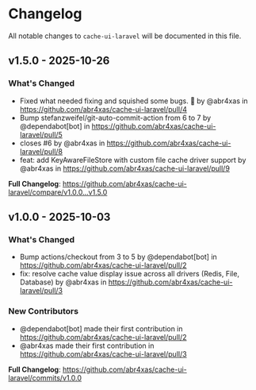 # Changelog

All notable changes to `cache-ui-laravel` will be documented in this file.

## v1.5.0 - 2025-10-26

### What's Changed

* Fixed what needed fixing and squished some bugs. :bug: by @abr4xas in https://github.com/abr4xas/cache-ui-laravel/pull/4
* Bump stefanzweifel/git-auto-commit-action from 6 to 7 by @dependabot[bot] in https://github.com/abr4xas/cache-ui-laravel/pull/5
* closes #6 by @abr4xas in https://github.com/abr4xas/cache-ui-laravel/pull/8
* feat: add KeyAwareFileStore with custom file cache driver support by @abr4xas in https://github.com/abr4xas/cache-ui-laravel/pull/9

**Full Changelog**: https://github.com/abr4xas/cache-ui-laravel/compare/v1.0.0...v1.5.0

## v1.0.0 - 2025-10-03

### What's Changed

* Bump actions/checkout from 3 to 5 by @dependabot[bot] in https://github.com/abr4xas/cache-ui-laravel/pull/2
* fix: resolve cache value display issue across all drivers (Redis, File, Database) by @abr4xas in https://github.com/abr4xas/cache-ui-laravel/pull/3

### New Contributors

* @dependabot[bot] made their first contribution in https://github.com/abr4xas/cache-ui-laravel/pull/2
* @abr4xas made their first contribution in https://github.com/abr4xas/cache-ui-laravel/pull/3

**Full Changelog**: https://github.com/abr4xas/cache-ui-laravel/commits/v1.0.0
